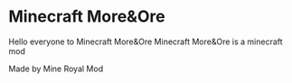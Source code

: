 # Minecraft More&Ore
Hello everyone to Minecraft More&Ore
Minecraft More&Ore is a minecraft mod


Made by Mine Royal Mod
